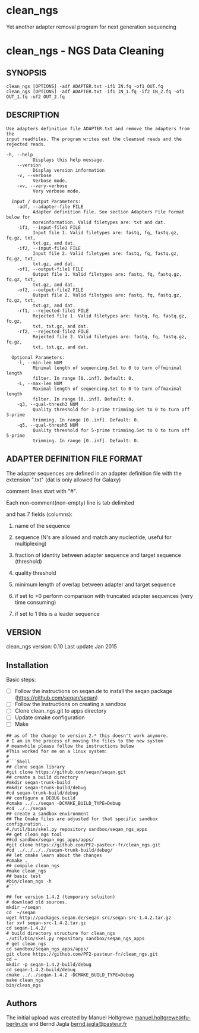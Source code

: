 clean_ngs
=========

Yet another adapter removal program for next generation sequencing 

clean_ngs - NGS Data Cleaning
=============================


SYNOPSIS
--------
    clean_ngs [OPTIONS] -adf ADAPTER.txt -if1 IN.fq -of1 OUT.fq
    clean_ngs [OPTIONS] -adf ADAPTER.txt -if1 IN_1.fq -if2 IN_2.fq -of1
    OUT_1.fq -of2 OUT_2.fq

DESCRIPTION
-----------
    Use adapters definition file ADAPTER.txt and remove the adapters from the
    input readfiles. The program writes out the cleansed reads and the
    rejected reads.

```
-h, --help
          Displays this help message.
    --version
          Display version information
    -v, --verbose
          Verbose mode.
    -vv, --very-verbose
          Very verbose mode.

  Input / Output Parameters:
    -adf, --adapter-file FILE
          Adapter definition file. See section Adapters File Format below for
          moreinformation. Valid filetypes are: txt and dat.
    -if1, --input-file1 FILE
          Input file 1. Valid filetypes are: fastq, fq, fastq.gz, fq.gz, txt,
          txt.gz, and dat.
    -if2, --input-file2 FILE
          Input file 2. Valid filetypes are: fastq, fq, fastq.gz, fq.gz, txt,
          txt.gz, and dat.
    -of1, --output-file1 FILE
          Output file 1. Valid filetypes are: fastq, fq, fastq.gz, fq.gz, txt,
          txt.gz, and dat.
    -of2, --output-file2 FILE
          Output file 2. Valid filetypes are: fastq, fq, fastq.gz, fq.gz, txt,
          txt.gz, and dat.
    -rf1, --rejected-file1 FILE
          Rejected file 1. Valid filetypes are: fastq, fq, fastq.gz, fq.gz,
          txt, txt.gz, and dat.
    -rf2, --rejected-file2 FILE
          Rejected file 2. Valid filetypes are: fastq, fq, fastq.gz, fq.gz,
          txt, txt.gz, and dat.

  Optional Parameters:
    -l, --min-len NUM
          Minimal length of sequencing.Set to 0 to turn offminimal length
          filter. In range [0..inf]. Default: 0.
    -L, --max-len NUM
          Maximal length of sequencing.Set to 0 to turn offmaximal length
          filter. In range [0..inf]. Default: 0.
    -q3, --qual-thresh3 NUM
          Quality threshold for 3-prime trimming.Set to 0 to turn off 3-prime
          trimming. In range [0..inf]. Default: 0.
    -q5, --qual-thresh5 NUM
          Quality threshold for 5-prime trimming.Set to 0 to turn off 5-prime
          trimming. In range [0..inf]. Default: 0.
```

ADAPTER DEFINITION FILE FORMAT
------------------------------
The adapter sequences are defined in an adapter definition file with the
extension ".txt" (dat is only allowed for Galaxy)

comment lines start with "#".

Each non-comment(non-empty) line is tab delimited

and has 7 fields (columns):

1. name of the sequence

2. sequence (N's are allowed and match any nucleotide, useful for
multiplexing)

3. fraction of identity between adapter sequence and target sequence
(threshold)

4. quality threshold

5. minimum length of overlap between adapter and target sequence

6. if set to >0 perform comparison with truncated adapter sequences (very
time consuming)

7. if set to 1 this is a leader sequence

VERSION
-------
clean_ngs version: 0.10
Last update Jan 2015

Installation
------------


Basic steps:

- [ ] Follow the instructions on seqan.de to install the seqan package (https://github.com/seqan/seqan)
- [ ] Follow the instructions on creating a sandbox
- [ ] Clone clean_ngs.git to apps directory
- [ ] Update cmake configuration
- [ ] Make

```
## as of the change to version 2.* this doesn't work anymore. 
# I am in the process of moving the files to the new system
# meanwhile please follow the instructions below
#This worked for me on a linux system:
#
#```Shell
## clone seqan library
#git clone https://github.com/seqan/seqan.git
## create a build directory
#mkdir seqan-trunk-build
#mkdir seqan-trunk-build/debug
#cd seqan-trunk-build/debug
## configure a DEBUG build
#cmake ../../seqan -DCMAKE_BUILD_TYPE=Debug
#cd ../../seqan
## create a sandbox environment
## The Cmake files are adjusted for that specific sandbox configuration...
#./util/bin/skel.py repository sandbox/seqan_ngs_apps
## get clean_ngs tool
##cd sandbox/seqan_ngs_apps/apps/
#git clone https://github.com/PF2-pasteur-fr/clean_ngs.git
#cd ../../../../seqan-trunk-build/debug/
## let cmake learn about the changes
#cmake .
## compile clean_ngs
#make clean_ngs
## basic test
#bin/clean_ngs -h
#```
```

```
## for version 1.4.2 (temporary soluiton)
# download old sources.
mkdir ~/seqan
cd  ~/seqan
wget http://packages.seqan.de/seqan-src/seqan-src-1.4.2.tar.gz
tar xvf seqan-src-1.4.2.tar.gz 
cd seqan-1.4.2/
# build directory structure for clean_ngs
./util/bin/skel.py repository sandbox/seqan_ngs_apps
# get clean_ngs
cd sandbox/seqan_ngs_apps/apps/
git clone https://github.com/PF2-pasteur-fr/clean_ngs.git
cd ~
mkdir -p seqan-1.4.2-build/debug
cd seqan-1.4.2-build/debug
cmake ../../seqan-1.4.2 -DCMAKE_BUILD_TYPE=Debug
make clean_ngs
bin/clean_ngs
```



Authors
-------
The initial upload was created by 
Manuel Holtgrewe <manuel.holtgrewe@fu-berlin.de>
and
Bernd Jagla <bernd.jagla@pasteur.fr>
